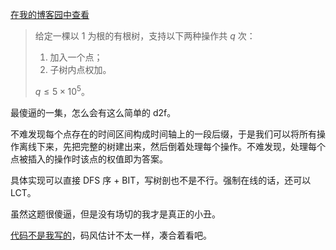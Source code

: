 [在我的博客园中查看](https://www.cnblogs.com/forgot-dream/p/17799473.html)

> 给定一棵以 $1$ 为根的有根树，支持以下两种操作共 $q$ 次：
>
> 1. 加入一个点；
> 2. 子树内点权加。
>
> $q \le 5 \times 10^5$。

最傻逼的一集，怎么会有这么简单的 d2f。

不难发现每个点存在的时间区间构成时间轴上的一段后缀，于是我们可以将所有操作离线下来，先把完整的树建出来，然后倒着处理每个操作。不难发现，处理每个点被插入的操作时该点的权值即为答案。

具体实现可以直接 DFS 序 + BIT，写树剖也不是不行。强制在线的话，还可以 LCT。

虽然这题很傻逼，但是没有场切的我才是真正的小丑。

[代码不是我写的](https://codeforces.com/contest/1891/submission/230613907)，码风估计不太一样，凑合着看吧。
